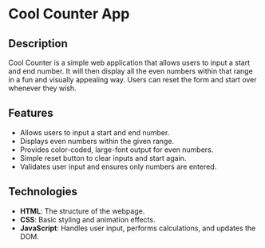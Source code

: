 # Cool Counter App

## Description

Cool Counter is a simple web application that allows users to input a start and end number. It will then display all the even numbers within that range in a fun and visually appealing way. Users can reset the form and start over whenever they wish.

## Features

- Allows users to input a start and end number.
- Displays even numbers within the given range.
- Provides color-coded, large-font output for even numbers.
- Simple reset button to clear inputs and start again.
- Validates user input and ensures only numbers are entered.

## Technologies

- **HTML**: The structure of the webpage.
- **CSS**: Basic styling and animation effects.
- **JavaScript**: Handles user input, performs calculations, and updates the DOM.
